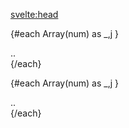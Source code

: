 <svelte:head>
<link rel="stylesheet" href="https://cdn.jsdelivr.net/npm/katex@0.16.2/dist/katex.min.css" integrity="sha384-bYdxxUwYipFNohQlHt0bjN/LCpueqWz13HufFEV1SUatKs1cm4L6fFgCi1jT643X" crossorigin="anonymous">
</svelte:head>
<!-- This needed if importing katex from 'katex' here -->

<script>

    import { onMount } from 'svelte'
    import katex from "katex"
    
    
    // let demo
    let myKatex
    // let katexContainer
    // let mdMathContainer
    let observer
    // let eqn ="c = \\pm\\sqrt{a^2 + b^4}"

    // let demo2
    // function getDataMath(){
    //     console.log(demo2.dataset.math);
    // }

    onMount(()=>{

        myKatex = document.querySelectorAll(".myKatex")

        const options = {
            root: null,
            threshold: 0,
            rootMargin:"500px" 
            // rootMargin:"-100px" //shows the lag effect
        }
        observer = new IntersectionObserver( (entries,observer) => {
            entries.forEach( entry => {
                if(entry.isIntersecting) { 
                    // let child = entry.target.children[0]
                    let child = entry.target
                    let math = child.dataset.math
                    console.log(child);
                    console.log("math",math);
                    katex.render(math, child)   
              
                    observer.unobserve(entry.target)
                }

            })
        }, options)


        // for(let el of katexContainer) { 
        for(let el of myKatex) { 
            observer.observe(el) 
        }
    })

    let num = 10000


</script>


{#each Array(num) as _,j }
<div class="myKatex" data-math={"e=mc^2"}>
..
</div>
{/each}


{#each Array(num) as _,j }
<div class="myKatex" data-math={"c = \\pm\\sqrt{a^3 + b^3}"}>
..
</div>
{/each}




<style>
     .hide {
        width:0;
        height: 0; 
        /* overflow: hidden; */
        display:none;

    }
   
   
   
    blockquote {  
        margin: 0;  
        padding-left: 1.4rem;  
        border-left: 8px solid #bbb; 
        /* border-left: 4px solid #dadada;  */
        }
    ul { 
    list-style-type: disc; 
    list-style-position: inside; 
    }
    ol { 
    list-style-type: decimal; 
    list-style-position: inside; 
    }
    ul ul, ol ul { 
    list-style-type: circle; 
    list-style-position: inside; 
    margin-left: 15px; 
    }
    ol ol, ul ol { 
    list-style-type: lower-latin; 
    list-style-position: inside; 
    margin-left: 15px; 
    }
    h1 {
    @apply text-2xl;
    }
    h2 {
    @apply text-xl;
    }
    h3 {
    @apply text-lg;
    }
    a {
    @apply text-blue-600 underline;
    }
</style>